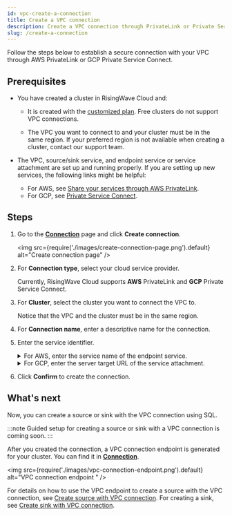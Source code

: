 ```yaml
---
id: vpc-create-a-connection
title: Create a VPC connection
description: Create a VPC connection through PrivateLink or Private Service Connect.
slug: /create-a-connection
---
```


Follow the steps below to establish a secure connection with your VPC through AWS PrivateLink or GCP Private Service Connect.

## Prerequisites

- You have created a cluster in RisingWave Cloud and:
  
  - It is created with the [customized plan](/cloud/cluster-choose-a-cluster-plan.md/?plan=customized). Free clusters do not support VPC connections.
  
  - The VPC you want to connect to and your cluster must be in the same region. If your preferred region is not available when creating a cluster, contact our support team.
  
- The VPC, source/sink service, and endpoint service or service attachment are set up and running properly. If you are setting up new services, the following links might be helpful:
  
  - For AWS, see [Share your services through AWS PrivateLink](https://docs.aws.amazon.com/vpc/latest/privatelink/privatelink-share-your-services.html).
  - For GCP, see [Private Service Connect](https://cloud.google.com/vpc/docs/private-service-connect).

## Steps

1. Go to the [**Connection**](https://cloud.risingwave.com/connection/) page and click **Create connection**.

    <img
    src={require('./images/create-connection-page.png').default}
    alt="Create connection page"
    />

2. For **Connection type**, select your cloud service provider. 
   
   Currently, RisingWave Cloud supports **AWS** PrivateLink and **GCP** Private Service Connect.

3. For **Cluster**, select the cluster you want to connect the VPC to.
   
   Notice that the VPC and the cluster must be in the same region.

4. For **Connection name**, enter a descriptive name for the connection.
   
5. Enter the service identifier.

    <details><summary>For AWS, enter the service name of the endpoint service.</summary> 

    You can find it in the [Amazon VPC console](https://console.aws.amazon.com/vpc/) → **Endpoint services** → **Service name** section.

    <img
    src={require('./images/aws-endpoint-service-name.png').default}
    alt="AWS endpoint service name"
    />

    </details>

    <details><summary>For GCP, enter the server target URL of the service attachment.</summary> 

    [To be updated] You can find it in the [Google Cloud Console](https://console.cloud.google.com/) → **VPC network** → **Serverless VPC access** → **Service attachments** → **Server target URL** section.

    </details>

6. Click **Confirm** to create the connection.

## What's next

Now, you can create a source or sink with the VPC connection using SQL.

:::note
Guided setup for creating a source or sink with a VPC connection is coming soon.
:::

After you created the connection, a VPC connection endpoint is generated for your cluster. You can find it in [**Connection**](https://cloud.risingwave.com/connection/).

<img
src={require('./images/vpc-connection-endpoint.png').default}
alt="VPC connection endpoint "
/>

For details on how to use the VPC endpoint to create a source with the VPC connection, see [Create source with VPC connection](https://docs.risingwave.com/docs/current/ingest-from-kafka/#create-source-with-vpc-connection). For creating a sink, see [Create sink with VPC connection](https://docs.risingwave.com/docs/current/create-sink-kafka/#create-sink-with-vpc-connection).


